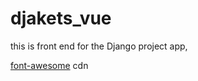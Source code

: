 # djakets_vue

this is front end for the Django project app, 

[font-awesome](https://cdnjs.com/libraries/font-awesome) cdn 